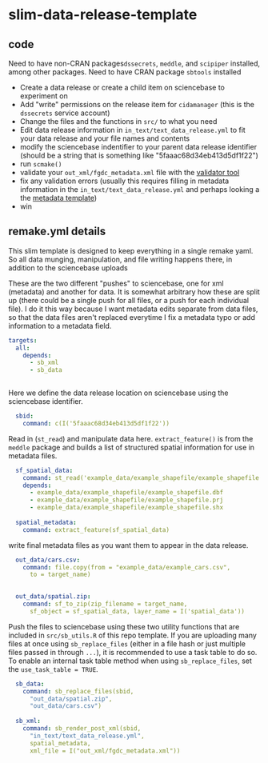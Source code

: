 # slim-data-release-template


## code

Need to have non-CRAN packages`dssecrets`, `meddle`, and `scipiper` installed, among other packages. 
Need to have CRAN package `sbtools` installed

- Create a data release or create a child item on sciencebase to experiment on
- Add "write" permissions on the release item for `cidamanager` (this is the `dssecrets` service account)
- Change the files and the functions in `src/` to what you need
- Edit data release information in `in_text/text_data_release.yml` to fit your data release and your file names and contents
- modify the sciencebase indentifier to your parent data release identifier (should be a string that is something like "5faaac68d34eb413d5df1f22")
- run `scmake()`
- validate your `out_xml/fgdc_metadata.xml` file with the [validator tool](https://mrdata.usgs.gov/validation/)
- fix any validation errors (usually this requires filling in metadata information in the `in_text/text_data_release.yml` and perhaps looking a the [metadata template](https://raw.githubusercontent.com/USGS-R/meddle/master/inst/extdata/FGDC_template.mustache))
- win

## remake.yml details

This slim template is designed to keep everything in a single remake yaml. So all data munging, manipulation, and file writing happens there, in addition to the sciencebase uploads


These are the two different "pushes" to sciencebase, one for xml (metadata) and another for data. It is somewhat arbitrary how these are split up (there could be a single push for all files, or a push for each individual file). I do it this way because I want metadata edits separate from data files, so that the data files aren't replaced everytime I fix a metadata typo or add information to a metadata field. 
```yaml
targets:
  all:
    depends:
      - sb_xml
      - sb_data
    
```

Here we define the data release location on sciencebase using the sciencebase identifier. 
```yaml
  sbid:
    command: c(I('5faaac68d34eb413d5df1f22'))
```

Read in (`st_read`) and manipulate data here. `extract_feature()` is from the `meddle` package and builds a list of structured spatial information for use in metadata files.

```yaml
  sf_spatial_data:
    command: st_read('example_data/example_shapefile/example_shapefile.shp')
    depends:
      - example_data/example_shapefile/example_shapefile.dbf
      - example_data/example_shapefile/example_shapefile.prj
      - example_data/example_shapefile/example_shapefile.shx
  
  spatial_metadata:
    command: extract_feature(sf_spatial_data)
```
write final metadata files as you want them to appear in the data release. 
```yaml
  out_data/cars.csv:
    command: file.copy(from = "example_data/example_cars.csv", 
      to = target_name)
  

  out_data/spatial.zip:
    command: sf_to_zip(zip_filename = target_name, 
      sf_object = sf_spatial_data, layer_name = I('spatial_data'))
```

Push the files to sciencebase using these two utility functions that are included in `src/sb_utils.R` of this repo template. If you are uploading many files at once using `sb_replace_files` (either in a file hash or just multiple files passed in through `...`), it is recommended to use a task table to do so. To enable an internal task table method when using `sb_replace_files`, set the `use_task_table = TRUE`.

```yaml
  sb_data:
    command: sb_replace_files(sbid,
      "out_data/spatial.zip",
      "out_data/cars.csv")
      
  sb_xml:
    command: sb_render_post_xml(sbid,
      "in_text/text_data_release.yml",
      spatial_metadata, 
      xml_file = I("out_xml/fgdc_metadata.xml"))
```



